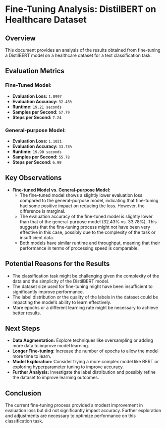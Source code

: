 # Fine-Tuning Analysis: DistilBERT on Healthcare Dataset

## Overview

This document provides an analysis of the results obtained from fine-tuning a DistilBERT model on a healthcare dataset for a text classification task.

## Evaluation Metrics

### Fine-Tuned Model:
- **Evaluation Loss:** `1.0997`
- **Evaluation Accuracy:** `32.43%`
- **Runtime:** `19.21 seconds`
- **Samples per Second:** `57.79`
- **Steps per Second:** `7.24`

### General-purpose Model:
- **Evaluation Loss:** `1.1021`
- **Evaluation Accuracy:** `33.78%`
- **Runtime:** `19.90 seconds`
- **Samples per Second:** `55.78`
- **Steps per Second:** `6.99`

## Key Observations

- **Fine-tuned Model vs. General-purpose Model:**
  - The fine-tuned model shows a slightly lower evaluation loss compared to the general-purpose model, indicating that fine-tuning had some positive impact on reducing the loss. However, the difference is marginal.
  - The evaluation accuracy of the fine-tuned model is slightly lower than that of the general-purpose model (32.43% vs. 33.78%). This suggests that the fine-tuning process might not have been very effective in this case, possibly due to the complexity of the task or insufficient data.
  - Both models have similar runtime and throughput, meaning that their performance in terms of processing speed is comparable.

## Potential Reasons for the Results

- The classification task might be challenging given the complexity of the data and the simplicity of the DistilBERT model.
- The dataset size used for fine-tuning might have been insufficient to significantly improve performance.
- The label distribution or the quality of the labels in the dataset could be impacting the model’s ability to learn effectively.
- More epochs or a different learning rate might be necessary to achieve better results.

## Next Steps

- **Data Augmentation:** Explore techniques like oversampling or adding more data to improve model learning.
- **Longer Fine-tuning:** Increase the number of epochs to allow the model more time to learn.
- **Model Exploration:** Consider trying a more complex model like BERT or exploring hyperparameter tuning to improve accuracy.
- **Further Analysis:** Investigate the label distribution and possibly refine the dataset to improve learning outcomes.

## Conclusion

The current fine-tuning process provided a modest improvement in evaluation loss but did not significantly impact accuracy. Further exploration and adjustments are necessary to optimize performance on this classification task.
